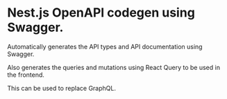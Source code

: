 # Nest.js OpenAPI codegen using Swagger.

Automatically generates the API types and API documentation using Swagger.

Also generates the queries and mutations using React Query to be used in the frontend.

This can be used to replace GraphQL.
